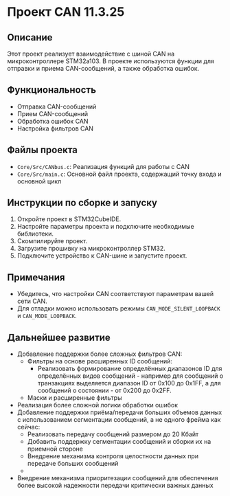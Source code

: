 # Проект CAN 11.3.25

## Описание

Этот проект реализует взаимодействие с шиной CAN на микроконтроллере STM32а103. В проекте используются функции для отправки и приема CAN-сообщений, а также обработка ошибок.

## Функциональность

- Отправка CAN-сообщений
- Прием CAN-сообщений
- Обработка ошибок CAN
- Настройка фильтров CAN

## Файлы проекта

- `Core/Src/CANbus.c`: Реализация функций для работы с CAN
- `Core/Src/main.c`: Основной файл проекта, содержащий точку входа и основной цикл

## Инструкции по сборке и запуску

1. Откройте проект в STM32CubeIDE.
2. Настройте параметры проекта и подключите необходимые библиотеки.
3. Скомпилируйте проект.
4. Загрузите прошивку на микроконтроллер STM32.
5. Подключите устройство к CAN-шине и запустите проект.

## Примечания

- Убедитесь, что настройки CAN соответствуют параметрам вашей сети CAN.
- Для отладки можно использовать режимы `CAN_MODE_SILENT_LOOPBACK` и `CAN_MODE_LOOPBACK`.

## Дальнейшее развитие
- Добавление поддержки более сложных фильтров CAN:
    - Фильтры на основе расширенных ID сообщений:
        - Реализовать формирование определённых диапазонов ID для определённых видов сообщений - например для сообщений о транзакциях выделяется диапазон ID от 0x100 до 0x1FF, а для сообщений о состоянии - от 0x200 до 0x2FF.
    - Маски и расширенные фильтры
- Реализация более сложной логики обработки ошибок
- Добавление поддержки приёма/передачи больших объемов данных с использованием сегментации сообщений, а не одного фрейма как сейчас:
    - Реализовать передачу сообщений размером до 20 Кбайт
    - Добавить поддержку сегментации сообщений и сборки их на приемной стороне
    - Внедрение механизма контроля целостности данных при передаче больших сообщений
    - 
- Внедрение механизма приоритезации сообщений для обеспечения более высокой надежности передачи критически важных данных
